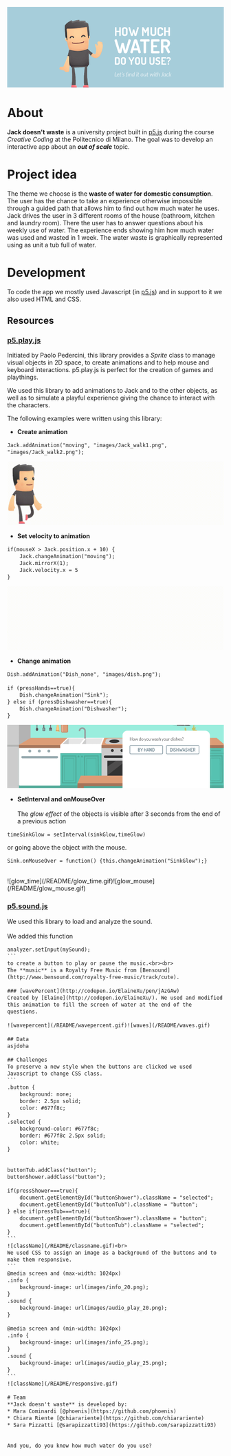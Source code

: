 ![Header](/README/header.gif)

# About

**Jack doesn't waste** is a university project built in [p5.js](https://p5js.org/) during the course *Creative Coding* at the Politecnico di Milano. The goal was to develop an interactive app about an ***out of scale*** topic. 

# Project idea

The theme we choose is the **waste of water for domestic consumption**. The user has the chance to take an experience otherwise impossible through a guided path that allows him to find out how much water he uses. <br>
Jack drives the user in 3 different rooms of the house (bathroom, kitchen and laundry room). There the user has to answer questions about his weekly use of water. The experience ends showing him how much water was used and wasted in 1 week. The water waste is graphically represented using as unit a tub full of water.  

# Development

To code the app we mostly used Javascript (in [p5.js](https://p5js.org/)) and in support to it we also used HTML and CSS.

## Resources

### [p5.play.js](http://p5play.molleindustria.org/)

Initiated by Paolo Pedercini, this library provides a *Sprite* class to manage visual objects in 2D space, to create animations and to help mouse and keyboard interactions. p5.play.js is perfect for the creation of games and playthings.

We used this library to add animations to Jack and to the other objects, as well as to simulate a playful experience giving the chance to interact with the characters.

The following examples were written using this library:

* **Create animation**
```
Jack.addAnimation("moving", "images/Jack_walk1.png", "images/Jack_walk2.png");
```
![Jack_moving](/README/Jack_moving.gif)

* **Set velocity to animation**
```
if(mouseX > Jack.position.x + 10) {
    Jack.changeAnimation("moving");
    Jack.mirrorX(1);
    Jack.velocity.x = 5
}
 ```
![Jack_walking](/README/Jack_walking.gif)

* **Change animation**
```
Dish.addAnimation("Dish_none", "images/dish.png");

if (pressHands==true){
    Dish.changeAnimation("Sink");
} else if (pressDishwasher==true){
    Dish.changeAnimation("Dishwasher");
}
```
![GitHub Logo](/README/changeanimation.gif)

* **SetInterval and onMouseOver** <br><br>
The *glow effect* of the objects is visible after 3 seconds from the end of a previous action 
```
timeSinkGlow = setInterval(sinkGlow,timeGlow)
```
or going above the object with the mouse.
```
Sink.onMouseOver = function() {this.changeAnimation("SinkGlow");}
```
<br>
![glow_time](/README/glow_time.gif)![glow_mouse](/README/glow_mouse.gif)
<br>

### [p5.sound.js](https://p5js.org/reference/#/libraries/p5.sound)
We used this library to load and analyze the sound. <br><br>
We added this function
````
analyzer.setInput(mySound);
```
to create a button to play or pause the music.<br><br>
The **music** is a Royalty Free Music from [Bensound](http://www.bensound.com/royalty-free-music/track/cute).

### [wavePercent](http://codepen.io/ElaineXu/pen/jAzGAw)
Created by [Elaine](http://codepen.io/ElaineXu/). We used and modified this animation to fill the screen of water at the end of the questions.

![wavepercent](/README/wavepercent.gif)![waves](/README/waves.gif)

## Data
asjdoha

## Challenges
To preserve a new style when the buttons are clicked we used Javascript to change CSS class.
```
.button {
    background: none;
    border: 2.5px solid;
    color: #677f8c;
}
.selected {	
    background-color: #677f8c;
    border: #677f8c 2.5px solid;
    color: white;
}


buttonTub.addClass("button");
buttonShower.addClass("button");

if(pressShower===true){
    document.getElementById("buttonShower").className = "selected"; 
    document.getElementById("buttonTub").className = "button";
} else if(pressTub===true){
    document.getElementById("buttonShower").className = "button";
    document.getElementById("buttonTub").className = "selected";
}
```
![className](/README/classname.gif)<br>
We used CSS to assign an image as a background of the buttons and to make them responsive.
```
@media screen and (max-width: 1024px)
.info {
    background-image: url(images/info_20.png);
}
.sound {
    background-image: url(images/audio_play_20.png);
}

@media screen and (min-width: 1024px)
.info {
    background-image: url(images/info_25.png);
}
.sound {
    background-image: url(images/audio_play_25.png);
}
```
![className](/README/responsive.gif)

# Team
**Jack doesn't waste** is developed by:
* Mara Cominardi [@phoenis](https://github.com/phoenis) 
* Chiara Riente [@chiarariente](https://github.com/chiarariente) 
* Sara Pizzatti [@sarapizzatti93](https://github.com/sarapizzatti93) 


And you, do you know how much water do you use? 
